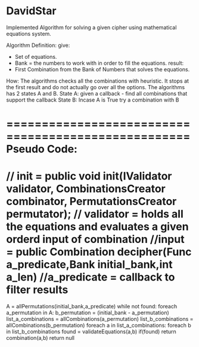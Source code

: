 # DavidStar
Implemented Algorithm for solving a given cipher using mathematical equations system. 

Algorithm Definition:
give:
- Set of equations.
- Bank = the numbers to work with in order to fill the equations.
result:
- First Combination from the Bank of Numbers that solves the equations.

How:
The algorithms checks all the combinations with heuristic.
It stops at the first result and do not actually go over all the options.
The algorithms has 2 states A and B.
State A:
given a callback - find all combinations that support the callback 
State B:
Incase A is True try a combination with B 

====================================================
Pseudo Code:
====================================================
// init = public void init(IValidator validator, CombinationsCreator combinator, PermutationsCreator permutator);
// validator = holds all the equations and evaluates a given orderd input of combination
//input =  public Combination decipher(Func a_predicate,Bank initial_bank,int a_len)
//a_predicate = callback to filter results
====================================================

A = allPermutations(initial_bank,a_predicate)
while not found:
  foreach a_permutation in A:
    b_permutation = (initial_bank - a_permutation)
    list_a_combinations = allCombinations(a_permutation)
    list_b_combinations = allCombinations(b_permutation)
    foreach a in list_a_combinations:
      foreach b in list_b_combinations
        found = validateEquations(a,b)
        if(found)
          return combination(a,b)
  return null        
  
